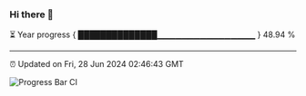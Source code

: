 ### Hi there 👋

⏳ Year progress { ██████████████▁▁▁▁▁▁▁▁▁▁▁▁▁▁▁▁ } 48.94 %

---

⏰ Updated on Fri, 28 Jun 2024 02:46:43 GMT

![Progress Bar CI](https://github.com/IshwaranRudhara/GIT-ACTION/workflows/Progress%20Bar%20CI/badge.svg)
